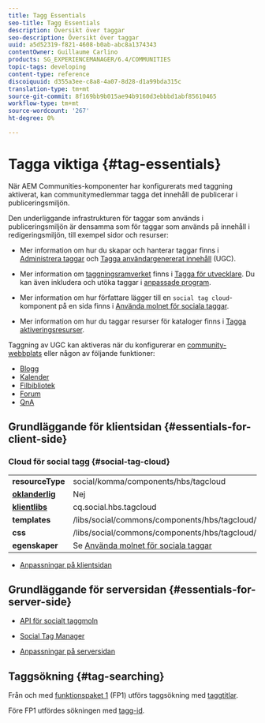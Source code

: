 ```yaml
---
title: Tagg Essentials
seo-title: Tagg Essentials
description: Översikt över taggar
seo-description: Översikt över taggar
uuid: a5d52319-f821-4608-b0ab-abc8a1374343
contentOwner: Guillaume Carlino
products: SG_EXPERIENCEMANAGER/6.4/COMMUNITIES
topic-tags: developing
content-type: reference
discoiquuid: d355a3ee-c8a8-4a07-8d28-d1a99bda315c
translation-type: tm+mt
source-git-commit: 8f169bb9b015ae94b9160d3ebbbd1abf85610465
workflow-type: tm+mt
source-wordcount: '267'
ht-degree: 0%

---
```



# Tagga viktiga {#tag-essentials}

När AEM Communities-komponenter har konfigurerats med taggning aktiverat, kan communitymedlemmar tagga det innehåll de publicerar i publiceringsmiljön.

Den underliggande infrastrukturen för taggar som används i publiceringsmiljön är densamma som för taggar som används på innehåll i redigeringsmiljön, till exempel sidor och resurser:

* Mer information om hur du skapar och hanterar taggar finns i [Administrera taggar](../../help/sites-administering/tags.md) och [Tagga användargenererat innehåll](tag-ugc.md) (UGC).

* Mer information om [taggningsramverket](../../help/sites-developing/framework.md) finns i [Tagga för utvecklare](../../help/sites-developing/tags.md). Du kan även inkludera och utöka taggar i [anpassade program](../../help/sites-developing/building.md).

* Mer information om hur författare lägger till en `social tag cloud`-komponent på en sida finns i [Använda molnet för sociala taggar](tagcloud.md).

* Mer information om hur du taggar resurser för kataloger finns i [Tagga aktiveringsresurser](tag-resources.md).

Taggning av UGC kan aktiveras när du konfigurerar en [community-webbplats](sites-console.md#tagging) eller någon av följande funktioner:

* [Blogg](blog-feature.md)
* [Kalender](calendar.md)
* [Filbibliotek](file-library.md)
* [Forum](forum.md)
* [QnA](working-with-qna.md)

## Grundläggande för klientsidan {#essentials-for-client-side}

### Cloud för social tagg {#social-tag-cloud}

<table> 
 <tbody>
  <tr>
   <td> <strong>resourceType</strong></td> 
   <td>social/komma/components/hbs/tagcloud</td> 
  </tr>
  <tr>
   <td> <a href="scf.md#add-or-include-a-communities-component"><strong>oklanderlig</strong></a></td> 
   <td>Nej</td> 
  </tr>
  <tr>
   <td> <a href="clientlibs.md"><strong>klientlibs</strong></a></td> 
   <td>cq.social.hbs.tagcloud</td> 
  </tr>
  <tr>
   <td> <strong>templates</strong></td> 
   <td> /libs/social/commons/components/hbs/tagcloud/tagcloud.hbs<br /> </td> 
  </tr>
  <tr>
   <td> <strong>css</strong></td> 
   <td> /libs/social/commons/components/hbs/tagcloud/clientlibs/tagcloud.css</td> 
  </tr>
  <tr>
   <td><strong>egenskaper</strong></td> 
   <td>Se <a href="tagcloud.md">Använda molnet för sociala taggar</a></td> 
  </tr>
 </tbody>
</table>

* [Anpassningar på klientsidan](client-customize.md)

## Grundläggande för serversidan {#essentials-for-server-side}

* [API för socialt taggmoln](https://helpx.adobe.com/experience-manager/6-4/sites/developing/using/reference-materials/javadoc/com/adobe/cq/social/commons/tagcloud/api/package-summary.html)

* [Social Tag Manager](https://helpx.adobe.com/experience-manager/6-4/sites/developing/using/reference-materials/javadoc/com/adobe/cq/social/commons/tagging/package-summary.html)

* [Anpassningar på serversidan](server-customize.md)

## Taggsökning {#tag-searching}

Från och med [funktionspaket 1](deploy-communities.md#latestfeaturepack) (FP1) utförs taggsökning med [taggtitlar](../../help/sites-developing/framework.md#tag-characteristics).

Före FP1 utfördes sökningen med [tagg-id](../../help/sites-developing/framework.md#tagid).
